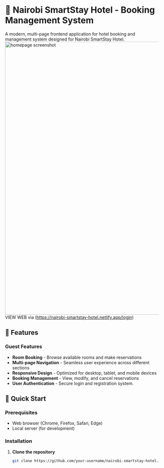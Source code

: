 # 🏨 Nairobi SmartStay Hotel - Booking Management System

A modern, multi-page frontend application for hotel booking and management system designed for Nairobi SmartStay Hotel.
<img width="1906" height="892" alt="homepage screenshot" src="https://github.com/user-attachments/assets/f0e7115d-9116-4515-9ee5-89413c3de551" />
VIEW WEB via (https://nairobi-smartstay-hotel.netlify.app/login)

## 🌟 Features
### Guest Features
- **Room Booking** - Browse available rooms and make reservations
- **Multi-page Navigation** - Seamless user experience across different sections
- **Responsive Design** - Optimized for desktop, tablet, and mobile devices
- **Booking Management** - View, modify, and cancel reservations
- **User Authentication** - Secure login and registration system.

## 🚀 Quick Start

### Prerequisites
- Web browser (Chrome, Firefox, Safari, Edge)
- Local server (for development)

### Installation
1. **Clone the repository**
   ```bash
   git clone https://github.com/your-username/nairobi-smartstay-hotel.git

